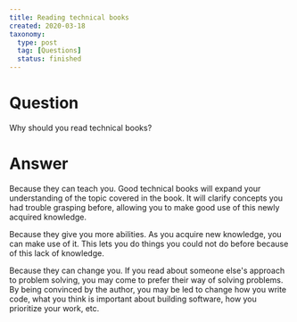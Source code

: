 ```yaml
---
title: Reading technical books
created: 2020-03-18
taxonomy:
  type: post
  tag: [Questions]
  status: finished
---
```


# Question
Why should you read technical books?

# Answer
Because they can teach you. Good technical books will expand your understanding of the topic covered in the book. It will clarify concepts you had trouble grasping before, allowing you to make good use of this newly acquired knowledge.

Because they give you more abilities. As you acquire new knowledge, you can make use of it. This lets you do things you could not do before because of this lack of knowledge.

Because they can change you. If you read about someone else's approach to problem solving, you may come to prefer their way of solving problems. By being convinced by the author, you may be led to change how you write code, what you think is important about building software, how you prioritize your work, etc.
